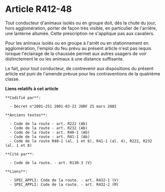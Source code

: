 # Article R412-48

Tout conducteur d'animaux isolés ou en groupe doit, dès la chute du jour, hors agglomération, porter de façon très visible,
en particulier de l'arrière, une lanterne allumée. Cette prescription ne s'applique pas aux cavaliers.

Pour les animaux isolés ou en groupe à l'arrêt ou en stationnement en agglomération, l'emploi du feu prévu au présent article
n'est pas requis lorsque l'éclairage de la chaussée permet aux autres usagers de voir distinctement le ou les animaux à une
distance suffisante.

Le fait, pour tout conducteur, de contrevenir aux dispositions du présent article est puni de l'amende prévue pour les
contraventions de la quatrième classe.

**Liens relatifs à cet article**

	**Codifié par**:

	  - Décret n°2001-251 2001-03-22 JORF 25 mars 2001

	**Anciens textes**:

	  - Code de la route - art. R222 (Ab)
	  - Code de la route - art. R232 (Ab)
	  - Code de la route - art. R40-1 (Ab)
	  - Code de la route - art. R41-1 (Ab)
	  - Code de la route R40-1 (al. 1 et 6), R41-1 (al. 4), R222, R232 (al. 1 et 8)

	**Cité par**:

	  - Code de la route. - art. R130-3 (V)

	**Liens**:

	  - SPEC_APPLI: Code de la route. - art. R432-1 (V)
	  - SPEC_APPLI: Code de la route. - art. R432-2 (M)
